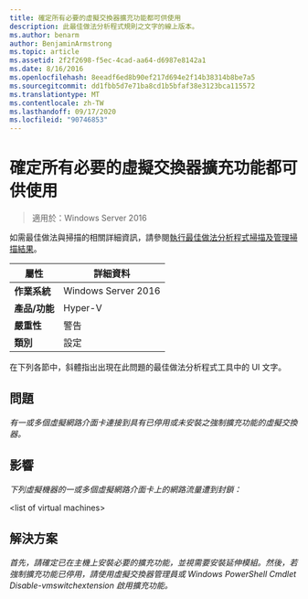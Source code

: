 ```yaml
---
title: 確定所有必要的虛擬交換器擴充功能都可供使用
description: 此最佳做法分析程式規則之文字的線上版本。
ms.author: benarm
author: BenjaminArmstrong
ms.topic: article
ms.assetid: 2f2f2698-f5ec-4cad-aa64-d6987e8142a1
ms.date: 8/16/2016
ms.openlocfilehash: 8eeadf6ed8b90ef217d694e2f14b38314b8be7a5
ms.sourcegitcommit: dd1fbb5d7e71ba8cd1b5bfaf38e3123bca115572
ms.translationtype: MT
ms.contentlocale: zh-TW
ms.lasthandoff: 09/17/2020
ms.locfileid: "90746853"
---
```

# <a name="ensure-that-all-mandatory-virtual-switch-extensions-are-available"></a>確定所有必要的虛擬交換器擴充功能都可供使用

>適用於：Windows Server 2016

如需最佳做法與掃描的相關詳細資訊，請參閱[執行最佳做法分析程式掃描及管理掃描結果](https://go.microsoft.com/fwlink/p/?LinkID=223177)。

|屬性|詳細資料|
|-|-|
|**作業系統**|Windows Server 2016|
|**產品/功能**|Hyper-V|
|**嚴重性**|警告|
|**類別**|設定|

在下列各節中，斜體指出出現在此問題的最佳做法分析程式工具中的 UI 文字。

## <a name="issue"></a>問題
*有一或多個虛擬網路介面卡連接到具有已停用或未安裝之強制擴充功能的虛擬交換器。*

## <a name="impact"></a>影響
*下列虛擬機器的一或多個虛擬網路介面卡上的網路流量遭到封鎖：*

\<list of virtual machines>

## <a name="resolution"></a>解決方案
*首先，請確定已在主機上安裝必要的擴充功能，並視需要安裝延伸模組。然後，若強制擴充功能已停用，請使用虛擬交換器管理員或 Windows PowerShell Cmdlet Disable-vmswitchextension 啟用擴充功能。*




